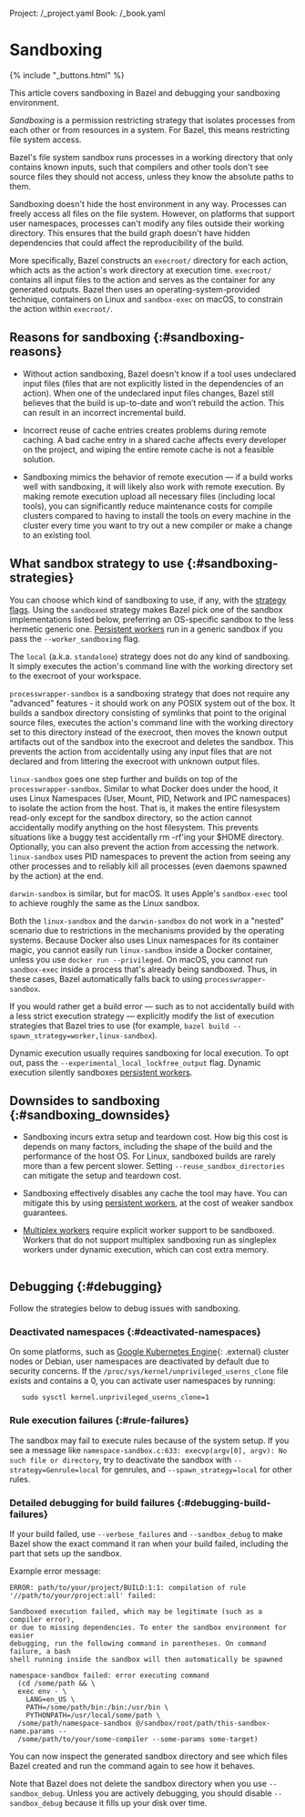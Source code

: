 Project: /_project.yaml
Book: /_book.yaml

# Sandboxing

{% include "_buttons.html" %}

This article covers sandboxing in Bazel and debugging your sandboxing
environment.

*Sandboxing* is a permission restricting strategy that isolates processes from
each other or from resources in a system. For Bazel, this means restricting file
system access.

Bazel's file system sandbox runs processes in a working directory that only
contains known inputs, such that compilers and other tools don't see source
files they should not access, unless they know the absolute paths to them.

Sandboxing doesn't hide the host environment in any way. Processes can freely
access all files on the file system. However, on platforms that support user
namespaces, processes can't modify any files outside their working directory.
This ensures that the build graph doesn't have hidden dependencies that could
affect the reproducibility of the build.

More specifically, Bazel constructs an `execroot/` directory for each action,
which acts as the action's work directory at execution time. `execroot/`
contains all input files to the action and serves as the container for any
generated outputs. Bazel then uses an operating-system-provided technique,
containers on Linux and `sandbox-exec` on macOS, to constrain the action within
`execroot/`.

## Reasons for sandboxing {:#sandboxing-reasons}

-   Without action sandboxing, Bazel doesn't know if a tool uses undeclared
    input files (files that are not explicitly listed in the dependencies of an
    action). When one of the undeclared input files changes, Bazel still
    believes that the build is up-to-date and won’t rebuild the action. This can
    result in an incorrect incremental build.

-   Incorrect reuse of cache entries creates problems during remote caching. A
    bad cache entry in a shared cache affects every developer on the project,
    and wiping the entire remote cache is not a feasible solution.

-   Sandboxing mimics the behavior of remote execution — if a build works well
    with sandboxing, it will likely also work with remote execution. By making
    remote execution upload all necessary files (including local tools), you can
    significantly reduce maintenance costs for compile clusters compared to
    having to install the tools on every machine in the cluster every time you
    want to try out a new compiler or make a change to an existing tool.

## What sandbox strategy to use {:#sandboxing-strategies}

You can choose which kind of sandboxing to use, if any, with the
[strategy flags](user-manual.html#strategy-options). Using the `sandboxed`
strategy makes Bazel pick one of the sandbox implementations listed below,
preferring an OS-specific sandbox to the less hermetic generic one.
[Persistent workers](/remote/persistent) run in a generic sandbox if you pass
the `--worker_sandboxing` flag.

The `local` (a.k.a. `standalone`) strategy does not do any kind of sandboxing.
It simply executes the action's command line with the working directory set to
the execroot of your workspace.

`processwrapper-sandbox` is a sandboxing strategy that does not require any
"advanced" features - it should work on any POSIX system out of the box. It
builds a sandbox directory consisting of symlinks that point to the original
source files, executes the action's command line with the working directory set
to this directory instead of the execroot, then moves the known output artifacts
out of the sandbox into the execroot and deletes the sandbox. This prevents the
action from accidentally using any input files that are not declared and from
littering the execroot with unknown output files.

`linux-sandbox` goes one step further and builds on top of the
`processwrapper-sandbox`. Similar to what Docker does under the hood, it uses
Linux Namespaces (User, Mount, PID, Network and IPC namespaces) to isolate the
action from the host. That is, it makes the entire filesystem read-only except
for the sandbox directory, so the action cannot accidentally modify anything on
the host filesystem. This prevents situations like a buggy test accidentally rm
-rf'ing your $HOME directory. Optionally, you can also prevent the action from
accessing the network. `linux-sandbox` uses PID namespaces to prevent the action
from seeing any other processes and to reliably kill all processes (even daemons
spawned by the action) at the end.

`darwin-sandbox` is similar, but for macOS. It uses Apple's `sandbox-exec` tool
to achieve roughly the same as the Linux sandbox.

Both the `linux-sandbox` and the `darwin-sandbox` do not work in a "nested"
scenario due to restrictions in the mechanisms provided by the operating
systems. Because Docker also uses Linux namespaces for its container magic, you
cannot easily run `linux-sandbox` inside a Docker container, unless you use
`docker run --privileged`. On macOS, you cannot run `sandbox-exec` inside a
process that's already being sandboxed. Thus, in these cases, Bazel
automatically falls back to using `processwrapper-sandbox`.

If you would rather get a build error — such as to not accidentally build with a
less strict execution strategy — explicitly modify the list of execution
strategies that Bazel tries to use (for example, `bazel build
--spawn_strategy=worker,linux-sandbox`).

Dynamic execution usually requires sandboxing for local execution. To opt out,
pass the `--experimental_local_lockfree_output` flag. Dynamic execution silently
sandboxes [persistent workers](/remote/persistent).

## Downsides to sandboxing {:#sandboxing_downsides}

-   Sandboxing incurs extra setup and teardown cost. How big this cost is
    depends on many factors, including the shape of the build and the
    performance of the host OS. For Linux, sandboxed builds are rarely more than
    a few percent slower. Setting `--reuse_sandbox_directories` can
    mitigate the setup and teardown cost.

-   Sandboxing effectively disables any cache the tool may have. You can
    mitigate this by using [persistent workers](/remote/persistent), at
    the cost of weaker sandbox guarantees.

-   [Multiplex workers](/remote/multiplex) require explicit worker support
    to be sandboxed. Workers that do not support multiplex sandboxing run as
    singleplex workers under dynamic execution, which can cost extra memory.
    ```

## Debugging {:#debugging}

Follow the strategies below to debug issues with sandboxing.

### Deactivated namespaces {:#deactivated-namespaces}

On some platforms, such as
[Google Kubernetes Engine](https://cloud.google.com/kubernetes-engine/){: .external}
cluster nodes or Debian, user namespaces are deactivated by default due to
security concerns. If the `/proc/sys/kernel/unprivileged_userns_clone` file
exists and contains a 0, you can activate user namespaces by running:

```posix-terminal
   sudo sysctl kernel.unprivileged_userns_clone=1
```

### Rule execution failures {:#rule-failures}

The sandbox may fail to execute rules because of the system setup. If you see a
message like `namespace-sandbox.c:633: execvp(argv[0], argv): No such file or
directory`, try to deactivate the sandbox with `--strategy=Genrule=local` for
genrules, and `--spawn_strategy=local` for other rules.

### Detailed debugging for build failures {:#debugging-build-failures}

If your build failed, use `--verbose_failures` and `--sandbox_debug` to make
Bazel show the exact command it ran when your build failed, including the part
that sets up the sandbox.

Example error message:

```
ERROR: path/to/your/project/BUILD:1:1: compilation of rule
'//path/to/your/project:all' failed:

Sandboxed execution failed, which may be legitimate (such as a compiler error),
or due to missing dependencies. To enter the sandbox environment for easier
debugging, run the following command in parentheses. On command failure, a bash
shell running inside the sandbox will then automatically be spawned

namespace-sandbox failed: error executing command
  (cd /some/path && \
  exec env - \
    LANG=en_US \
    PATH=/some/path/bin:/bin:/usr/bin \
    PYTHONPATH=/usr/local/some/path \
  /some/path/namespace-sandbox @/sandbox/root/path/this-sandbox-name.params --
  /some/path/to/your/some-compiler --some-params some-target)
```

You can now inspect the generated sandbox directory and see which files Bazel
created and run the command again to see how it behaves.

Note that Bazel does not delete the sandbox directory when you use
`--sandbox_debug`. Unless you are actively debugging, you should disable
`--sandbox_debug` because it fills up your disk over time.
